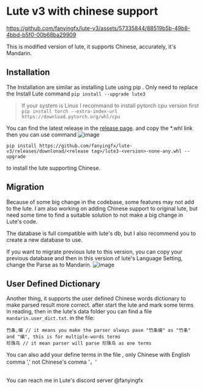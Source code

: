 # Lute v3 with chinese support



https://github.com/fanyingfx/lute-v3/assets/57335844/88519b5b-49b8-4bbd-b5f0-00b68ba29909



This is modified version of lute, it supports Chinese, accurately, it's Mandarin.

## Installation
The Installation are similar as installing Lute using pip . Only need to replace the Install Lute command 
`pip install --upgrade lute3`
> If your system is Linux I recommand to install pytorch cpu version first `pip install torch --extra-index-url https://download.pytorch.org/whl/cpu`

You can find the latest release in the [release page](https://github.com/fanyingfx/lute-v3/releases).
and copy the *.whl link then you can use command 
![image](https://github.com/fanyingfx/lute-v3/assets/57335844/f8163364-de3c-4534-ac9b-1e96f776f611)


```
pip install https://github.com/fanyingfx/lute-v3/releases/downlonad/<release tag>/lute3-<version>-none-any.whl --upgrade
```
to install the lute supporting Chinese.

## Migration
Because of some big change in the codebase, some features may not add to the lute.
I am also working on adding Chinese support to original lute, but need some time to find a suitable solution to not make a big change in Lute's code.

The database is full compatible with lute's db, but I also recommend you to create a new database to use.

If you want to migrate previous lute to this version, you can copy your previous database and then in this version of lute's Language Setting,
change the Parse as to Mandarin.
![image](https://github.com/fanyingfx/lute-v3/assets/57335844/7ce900cb-fd09-4962-9214-37c45762ae41)

## User Defined Dictionary
Another thing, it supports the user defined Chinese words dictionary to make parsed result more correct.
after start the lute and mark some terms in reading, then in the lute's data folder you can find a file `mandarin.user_dict.txt`.
in the file: 
```
竹条,编 // it means you make the parser always pase "竹条编" as "竹条" and "编", this is for multiple-words terms
珍珠鸟 // it mean parser will parse 珍珠鸟 as one terms
```
You can also add your define terms in the file , only Chinese  with English comma ',' not Chinese's comma '，'



## 
You can reach me in Lute's discord server @fanyingfx

